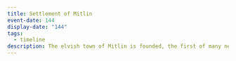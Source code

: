 ```yaml
---
title: Settlement of Mitlin
event-date: 144
display-date: "144"
tags:
  - timeline
description: The elvish town of Mitlin is founded, the first of many new settlements on the Tanglewood Peninsula.
---
```

